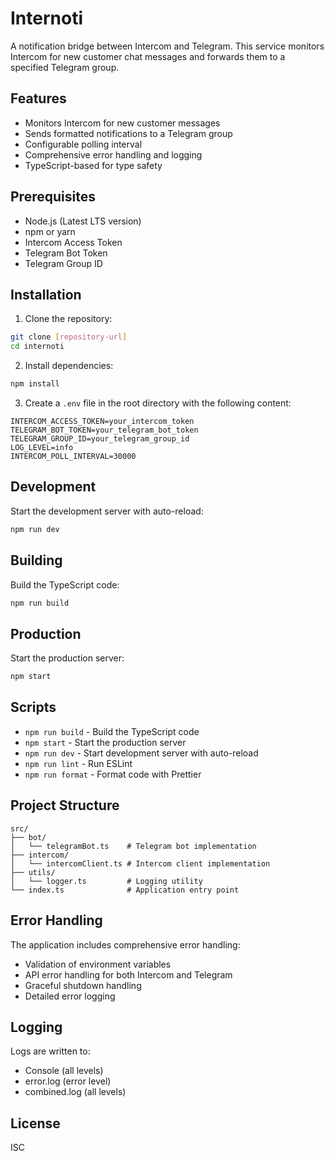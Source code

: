 # Internoti

A notification bridge between Intercom and Telegram. This service monitors Intercom for new customer chat messages and forwards them to a specified Telegram group.

## Features

- Monitors Intercom for new customer messages
- Sends formatted notifications to a Telegram group
- Configurable polling interval
- Comprehensive error handling and logging
- TypeScript-based for type safety

## Prerequisites

- Node.js (Latest LTS version)
- npm or yarn
- Intercom Access Token
- Telegram Bot Token
- Telegram Group ID

## Installation

1. Clone the repository:
```bash
git clone [repository-url]
cd internoti
```

2. Install dependencies:
```bash
npm install
```

3. Create a `.env` file in the root directory with the following content:
```env
INTERCOM_ACCESS_TOKEN=your_intercom_token
TELEGRAM_BOT_TOKEN=your_telegram_bot_token
TELEGRAM_GROUP_ID=your_telegram_group_id
LOG_LEVEL=info
INTERCOM_POLL_INTERVAL=30000
```

## Development

Start the development server with auto-reload:
```bash
npm run dev
```

## Building

Build the TypeScript code:
```bash
npm run build
```

## Production

Start the production server:
```bash
npm start
```

## Scripts

- `npm run build` - Build the TypeScript code
- `npm start` - Start the production server
- `npm run dev` - Start development server with auto-reload
- `npm run lint` - Run ESLint
- `npm run format` - Format code with Prettier

## Project Structure

```
src/
├── bot/
│   └── telegramBot.ts    # Telegram bot implementation
├── intercom/
│   └── intercomClient.ts # Intercom client implementation
├── utils/
│   └── logger.ts         # Logging utility
└── index.ts              # Application entry point
```

## Error Handling

The application includes comprehensive error handling:
- Validation of environment variables
- API error handling for both Intercom and Telegram
- Graceful shutdown handling
- Detailed error logging

## Logging

Logs are written to:
- Console (all levels)
- error.log (error level)
- combined.log (all levels)

## License

ISC